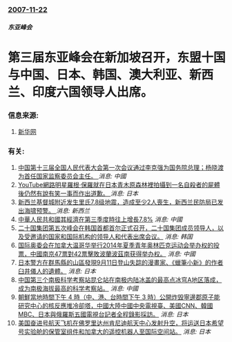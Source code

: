 ### [2007-11-22](/news/2007/11/22/index.md)

##### 东亚峰会
# 第三届东亚峰会在新加坡召开，东盟十国与中国、日本、韩国、澳大利亚、新西兰、印度六国领导人出席。




### 信息来源:

1. [新华网](http://world.people.com.cn/GB/14549/6562040.html)

### 有关:

1. [中国第十三届全国人民代表大会第一次会议通过李克强为国务院总理；杨晓渡为首任国家监察委员会主任。 ](/zh/news/2018/03/18/中国第十三届全国人民代表大会第一次会议通过李克强为国务院总理-杨晓渡为首任国家监察委员会主任.md) _消息: 中國_
2. [YouTube網路明星羅根·保羅就在日本青木原森林裡拍攝到一名自殺者的屍體後仍然有說有笑一事而作出道歉。 ](/zh/news/2018/01/3/YouTube網路明星羅根-保羅就在日本青木原森林裡拍攝到一名自殺者的屍體後仍然有說有笑一事而作出道歉.md) _消息: 日本_
3. [新西兰基督城附近发生里氏7.8级地震，造成至少2人喪生，新西兰民防局已发出海啸预警。 ](/zh/news/2016/11/13/新西兰基督城附近发生里氏78级地震-造成至少2人喪生-新西兰民防局已发出海啸预警.md) _消息: 新西兰_
4. [ 中華人民共和國其經濟在第三季度時往上增長7.8%](/zh/news/2013/10/18/中華人民共和國其經濟在第三季度時往上增長78.md) _消息: 中國_
5. [ 二十国集团第五次峰会在韩国首都首尔正式召开，二十国集团成员领导人，以及受邀请的国家和国际机构的领导人和代表出席会议。](/zh/news/2010/11/12/二十国集团第五次峰会在韩国首都首尔正式召开-二十国集团成员领导人-以及受邀请的国家和国际机构的领导人和代表出席会议.md) _消息: 韩国_
6. [ 国际奥委会在加拿大温哥华举行2014年夏季青年奥林匹克运动会举办权的投票，中國南京47票對42票擊敗波蘭波茲南获得举办权。](/zh/news/2010/02/11/国际奥委会在加拿大温哥华举行2014年夏季青年奥林匹克运动会举办权的投票-中國南京47票對42票擊敗波蘭波茲南获得举办.md) _消息: 中國_
7. [日本警方在群馬縣的山區發現9月11日登山失踪的漫畫家、《蠟筆小新》的作者臼井儀人的遺體。](/zh/news/2009/09/19/日本警方在群馬縣的山區發現9月11日登山失踪的漫畫家-蠟筆小新-的作者臼井儀人的遺體.md) _消息: 日本_
8. [中国第三个南极科学考察站昆仑站在南极内陆冰盖的最高点冰穹A地区落成，成为南极海拔最高的科学考察站。](/zh/news/2009/01/27/中国第三个南极科学考察站昆仑站在南极内陆冰盖的最高点冰穹A地区落成-成为南极海拔最高的科学考察站.md) _消息: 中國_
9. [朝鮮當地時間下午 4 時（中、港、台時間下午 3 時）公開炸毁寧邊郡原子能研究中心的核反應堆冷卻塔，中國大陸中國中央電視臺、美國CNN、韓國MBC、日本與俄羅斯五國電視台記者全程錄影採訪。](/zh/news/2008/06/27/朝鮮當地時間下午-4-時-中-港-台時間下午-3-時-公開炸毁寧邊郡原子能研究中心的核反應堆冷卻塔-中國大陸中國中央電視.md) _消息: 日本_
10. [美国奋进号航天飞机在佛罗里达州肯尼迪航天中心发射升空，将运送日本希望号实验舱的保管室组件和加拿大的遥控机器人至国际空间站。](/zh/news/2008/03/11/美国奋进号航天飞机在佛罗里达州肯尼迪航天中心发射升空-将运送日本希望号实验舱的保管室组件和加拿大的遥控机器人至国际空间站.md) _消息: 日本_
